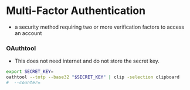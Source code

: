 # Multi-Factor Authentication 
* a security method requiring two or more verification factors to access an account

### OAuthtool

* This does not need internet and do not store the secret key.

```bash
export SECRET_KEY=
oathtool --totp --base32 "$SECRET_KEY" | clip -selection clipboard
#  --counter=
```

